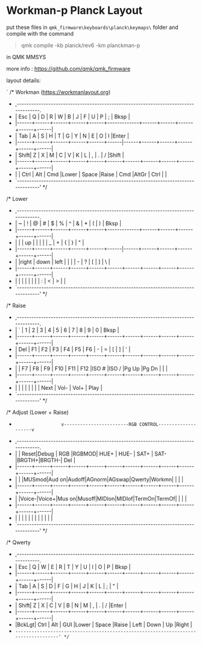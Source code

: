 # Workman-p Planck Layout

put these files in `qmk_firmware\keyboards\planck\keymaps\` folder and compile with the command 

> qmk compile -kb planck/rev6 -km planckman-p

in QMK MMSYS

more info : https://github.com/qmk/qmk_firmware

layout details:

`
/* Workman (https://workmanlayout.org)
 * ,-----------------------------------------------------------------------------------.
 * | Esc  |   Q  |   D  |   R  |   W  |   B  |   J  |   F  |   U  |   P  |   ;  | Bksp |
 * |------+------+------+------+------+-------------+------+------+------+------+------|
 * | Tab  |   A  |   S  |   H  |   T  |   G  |   Y  |   N  |   E  |   O  |   I  |Enter |
 * |------+------+------+------+------+------|------+------+------+------+------+------|
 * | Shift|   Z  |   X  |   M  |   C  |   V  |   K  |   L  |   ,  |   .  |   /  |Shift |
 * |------+------+------+------+------+------+------+------+------+------+------+------|
 * |      | Ctrl | Alt  | Cmd  |Lower |    Space    |Raise | Cmd  |AltGr | Ctrl |      |
 * `-----------------------------------------------------------------------------------'
 */
 
/* Lower
 * ,-----------------------------------------------------------------------------------.
 * |   ~  |   !  |   @  |   #  |   $  |   %  |   ^  |   &  |   *  |   (  |   )  | Bksp |
 * |------+------+------+------+------+-------------+------+------+------+------+------|
 * |      |      |  up  |      |      |      |      |   _  |   +  |   {  |   }  |  "   |
 * |------+------+------+------+------+------|------+------+------+------+------+------|
 * |      |right | down | left |      |      |      |   -  |   ?  |   [  |   ]  |  \   |
 * |------+------+------+------+------+------+------+------+------+------+------+------|
 * |      |      |      |      |      |             |      |   :  |   <  |   >  |      |
 * `-----------------------------------------------------------------------------------'
 */
 
/* Raise
 * ,-----------------------------------------------------------------------------------.
 * |   `  |   1  |   2  |   3  |   4  |   5  |   6  |   7  |   8  |   9  |   0  | Bksp |
 * |------+------+------+------+------+------+------+------+------+------+------+------|
 * |  Del |  F1  |  F2  |  F3  |  F4  |  F5  |  F6  |   -  |   =  |   [  |   ]  |  '   |
 * |------+------+------+------+------+------+------+------+------+------+------+------|
 * |      |  F7  |  F8  |  F9  |  F10 |  F11 |  F12 |ISO # |ISO / |Pg Up |Pg Dn |  |   |
 * |------+------+------+------+------+------+------+------+------+------+------+------|
 * |      |      |      |      |      |             |      | Next | Vol- | Vol+ | Play |
 * `-----------------------------------------------------------------------------------'
 */
 
/* Adjust (Lower + Raise)
 *                      v------------------------RGB CONTROL--------------------v
 * ,-----------------------------------------------------------------------------------.
 * |      | Reset|Debug | RGB  |RGBMOD| HUE+ | HUE- | SAT+ | SAT- |BRGTH+|BRGTH-|  Del |
 * |------+------+------+------+------+------+------+------+------+------+------+------|
 * |      |      |MUSmod|Aud on|Audoff|AGnorm|AGswap|Qwerty|Workmn|      |      |      |
 * |------+------+------+------+------+------+------+------+------+------+------+------|
 * |      |Voice-|Voice+|Mus on|Musoff|MIDIon|MIDIof|TermOn|TermOf|      |      |      |
 * |------+------+------+------+------+------+------+------+------+------+------+------|
 * |      |      |      |      |      |             |      |      |      |      |      |
 * `-----------------------------------------------------------------------------------'
 */
 
/* Qwerty
 * ,-----------------------------------------------------------------------------------.
 * | Esc  |   Q  |   W  |   E  |   R  |   T  |   Y  |   U  |   I  |   O  |   P  | Bksp |
 * |------+------+------+------+------+------+------+------+------+------+------+------|
 * | Tab  |   A  |   S  |   D  |   F  |   G  |   H  |   J  |   K  |   L  |   ;  |  "   |
 * |------+------+------+------+------+------+------+------+------+------+------+------|
 * | Shift|   Z  |   X  |   C  |   V  |   B  |   N  |   M  |   ,  |   .  |   /  |Enter |
 * |------+------+------+------+------+------+------+------+------+------+------+------|
 * |BckLgt| Ctrl | Alt  | GUI  |Lower |    Space    |Raise | Left | Down |  Up  |Right |
 * `-----------------------------------------------------------------------------------'
 */
 `
